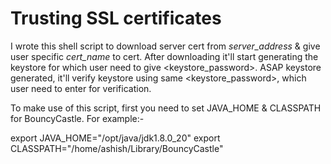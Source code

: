 Trusting SSL certificates
========
 
I wrote this shell script to download server cert from <i>server_address</i> & give user specific <i>cert_name</i> to cert. 
After downloading it'll start generating the keystore for which user need to give <keystore_password>. 
ASAP keystore generated, it'll verify keystore using same <keystore_password>, which user need to enter for verification.
 
To make use of this script, first you need to set JAVA_HOME & CLASSPATH for BouncyCastle. For example:-
 
export JAVA_HOME="/opt/java/jdk1.8.0_20"
export CLASSPATH="/home/ashish/Library/BouncyCastle"
